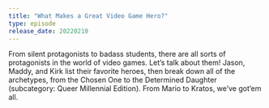 ```yaml
---
title: "What Makes a Great Video Game Hero?"
type: episode
release_date: 20220210
---
```

From silent protagonists to badass students, there are all sorts of protagonists in the world of video games. Let’s talk about them! Jason, Maddy, and Kirk list their favorite heroes, then break down all of the archetypes, from the Chosen One to the Determined Daughter (subcategory: Queer Millennial Edition). From Mario to Kratos, we’ve got’em all.